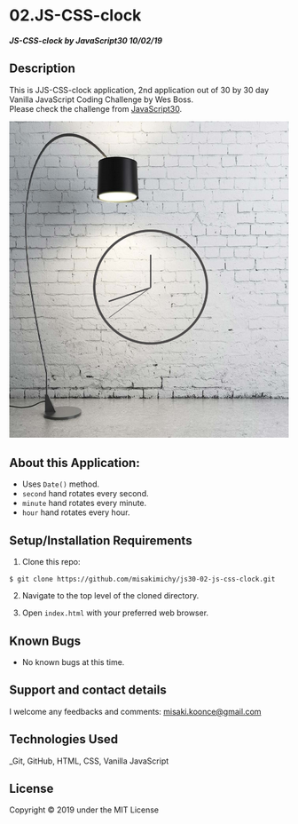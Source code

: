 # 02.JS-CSS-clock

#### _JS-CSS-clock by JavaScript30 10/02/19_

## Description
This is JJS-CSS-clock application, 2nd application out of 30 by 30 day Vanilla JavaScript Coding Challenge by Wes Boss.<br>
Please check the challenge from [JavaScript30](http://wesbos.com/javascript30/).

![Screenshot of the app](img/screenshot.png)


## About this Application:
- Uses `Date()` method.
- `second` hand rotates every second.
- `minute` hand rotates every minute.
- `hour` hand rotates every hour.


## Setup/Installation Requirements

1. Clone this repo:
```
$ git clone https://github.com/misakimichy/js30-02-js-css-clock.git
```

2. Navigate to the top level of the cloned directory.

3. Open `index.html` with your preferred web browser.

## Known Bugs
* No known bugs at this time.

## Support and contact details
 I welcome any feedbacks and comments: misaki.koonce@gmail.com

## Technologies Used
_Git, GitHub, HTML, CSS, Vanilla JavaScript

## License
Copyright © 2019 under the MIT License